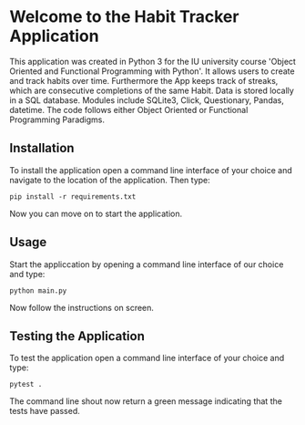 # Welcome to the Habit Tracker Application 
This application was created in Python 3 for the IU university course 'Object Oriented and Functional Programming with Python'.
It allows users to create and track habits over time. Furthermore the App keeps track of streaks, which are consecutive completions of the same Habit.
Data is stored locally in a SQL database.
Modules include SQLite3, Click, Questionary, Pandas, datetime.
The code follows either Object Oriented or Functional Programming Paradigms.

## Installation
To install the application open a command line interface of your choice and navigate to the location of the application. Then type:
```shell
pip install -r requirements.txt
```
Now you can move on to start the application.

## Usage
Start the appliccation by opening a command line interface of our choice and type:
```shell
python main.py
```
Now follow the instructions on screen.

## Testing the Application
To test the application open a command line interface of your choice and type:
```
pytest .
```

The command line shout now return a green message indicating that the tests have passed.